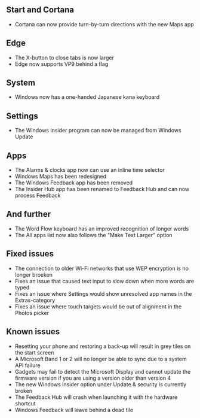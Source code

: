 ## Start and Cortana
- Cortana can now provide turn-by-turn directions with the new Maps app

## Edge
- The X-button to close tabs is now larger
- Edge now supports VP9 behind a flag

## System
- Windows now has a one-handed Japanese kana keyboard

## Settings
- The Windows Insider program can now be managed from Windows Update

## Apps
- The Alarms & clocks app now can use an inline time selector
- Windows Maps has been redesigned
- The Windows Feedback app has been removed
- The Insider Hub app has been renamed to Feedback Hub and can now process Feedback

## And further
- The Word Flow keyboard has an improved recognition of longer words
- The All apps list now also follows the "Make Text Larger" option

## Fixed issues
- The connection to older Wi-Fi networks that use WEP encryption is no longer broeken
- Fixes an issue that caused text input to slow down when more words are typed
- Fixes an issue where Settings would show unresolved app names in the Extras-category
- Fixes an issue where touch targets would be out of alignment in the Photos picker

## Known issues
- Resetting your phone and restoring a back-up will result in grey tiles on the start screen
- A Microsoft Band 1 or 2 will no longer be able to sync due to a system API failure
- Gadgets may fail to detect the Microsoft Display and cannot update the firmware version if you are using a version older than version 4
- The new Windows Insider option under Update & security is currently broken
- The Feedback Hub will crash when launching it with the hardware shortcut
- Windows Feedback will leave behind a dead tile
